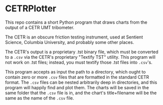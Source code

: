 CETRPlotter
===========

This repo contains a short Python program that draws charts from the output of a CETR UMT tribometer. 

The CETR is an obscure friction testing instrument, used at Sentient Science, Columbia University, and probably some other places.

The CETR's output is a proprietary .tst binary file, which must be converted to a ```.csv``` via the CETR's proprietary "Textify TST" utility. This program will not work on .tst files; instead, you must textify those .tst files into ```.csv```'s. 

This program accepts as input the path to a directory, which ought to contain zero or more ```.csv``` files that are formatted in the standard CETR format. The ```.csv``` files can be nested arbitrarily deep in directories, and this program will happily find and plot them. The charts will be saved in the same folder that the ```.csv``` file is in, and the chart's title+filename will be the same as the name of the ```.csv``` file. 
